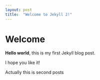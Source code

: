 ```yaml
---
layout: post
title:  "Welcome to Jekyll 2!"
---
```


# Welcome

**Hello world**, this is my first Jekyll blog post.

I hope you like it!

Actually this is second posts

